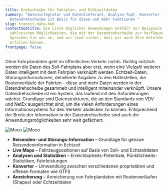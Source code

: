 ```yaml
---
title: Drehscheibe für Fahrplan- und Echtzeitdaten
summary: "Datenintegrator und Daten­lieferant, Analyse-Topf, Konverter – die
  Daten­dreh­scheibe ist Basis für diese und mehr Funktionen "
slug: transit-data-hub
contactSubtitle: Die Liste möglicher Anwendungen enthält nur Beispiele für die
  zahlreichen Möglichkeiten, die mit der Datendrehscheibe zur Verfügung stehen.
  Sprechen Sie uns an, und wir sind sicher, dass wir auch Ihre Anforderung
  erfüllen können.
frontpage: false
---
```

Ohne Fahrplandaten geht im öffentlichen Verkehr nichts. Richtig nützlich werden die Daten des Soll-Fahrplans aber erst, wenn eine Vielzahl weiterer Daten intelligent mit dem Fahrplan verknüpft werden. Echtzeit-Daten, Störungsinformationen, detaillierte Angaben zu den Haltestellen, die Routenverläufe der Fahrten – diese und mehr Daten werden in der Datendrehscheibe gesammelt und intelligent miteinander verknüpft. Unsere Datendrehscheibe ist ein System, das laufend mit den Anforderungen wächst. Grundlage sind Datenstrukturen, die an den Standards von VDV und NetEx ausgerichtet sind, um die vielen Anforderungen eines Informationssystems für den Verkehr abdecken zu können. Entsprechend der Breite der Information in der Datendrehscheibe sind auch die Anwendungsmöglichkeiten sehr weit gefächert.

<img src="/images/solution/transit-data-hub/sbb.jpg" class="hidden lg:block border-gray-lighter border-2" alt="Moco">
<img src="/images/solution/transit-data-hub/sbb_mobile.jpg" alt="Moco" class="w-full mx-auto lg:hidden">

* **Reisenden- und Störungs-Information** – Grundlage für genaue Reisendeninformation in Echtzeit
* **Live Maps** – Fahrzeugpositionen auf Basis von Soll- und Echtzeitdaten
* **Analysen und Statistiken** – Erreichbarkeits-Potentiale, Pünktlichkeits-Statistiken, Fahrleistungen
* **Konverter** – Umwandlung zwischen verschiedenen proprietären und offenen Formaten wie GTFS
* **Anreicherung** – Anreicherung von Fahrplandaten mit Routenverläufen (Shapes) oder Echtzeitdaten
